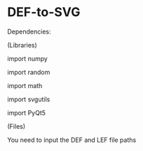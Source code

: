 # DEF-to-SVG
Dependencies:

(Libraries)

import numpy 

import random

import math

import svgutils

import PyQt5 

(Files)

You need to input the DEF and LEF file paths


